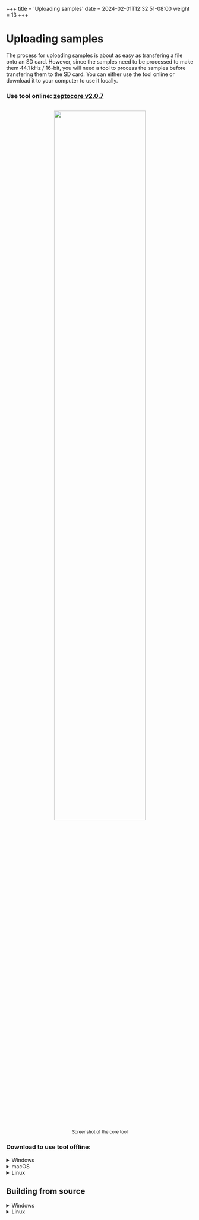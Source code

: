 +++
title = 'Uploading samples'
date = 2024-02-01T12:32:51-08:00
weight = 13
+++

# Uploading samples

The process for uploading samples is about as easy as transfering a file onto an SD card. However, since the samples need to be processed to make them 44.1 kHz / 16-bit, you will need a tool to process the samples before transfering them to the SD card. You can either use the tool online or download it to your computer to use it locally.


### Use tool online: **[zeptocore v2.0.7](/tool)**


<p style="text-align:center">
<img src="/img/core_tool.png" style="width:70%;  margin:0 auto; padding:1em; text-align:center;">
<br><small>Screenshot of the core tool</small><p>

### Download to use tool offline:

<details><summary>Windows</summary>

#### Download for Windows: **[x64](https://github.com/schollz/_core/releases/download/v2.0.7/core_windows_amd64_v2.0.7)**

Once downloaded, double click on the executable file to run it.

</details>


<details><summary>macOS</summary>

To install the tool on macOS, first open a terminal.

Then, if you are on an Intel-based mac install with:

```
curl -L https://github.com/schollz/_core/releases/download/v2.0.7/core_macos_amd64_v2.0.7 > core_macos
```

Or, if you are on a M1/M2-based mac install with:

```
curl -L https://github.com/schollz/_core/releases/download/v2.0.7/core_macos_aarch64_v2.0.7 > core_macos
```

Then to run, do:

```
chmod +x core_macos && ./core_macos
```

A window should pop up in the browser with the offline version of the tool.

</details>


<details><summary>Linux</summary>

#### Download for Linux: **[x64](https://github.com/schollz/_core/releases/download/v2.0.7/core_linux_amd64_v2.0.7)**

After downloading, run it directly from the terminal.

</details>


## Building from source


<details><summary>Windows</summary>

First [install Scoop](https://scoop.sh/) by opening PowerShell terminal and type:

```
> Set-ExecutionPolicy -ExecutionPolicy RemoteSigned -Scope CurrentUser
> Invoke-RestMethod -Uri https://get.scoop.sh | Invoke-Expression
```

Then in the Powershell:

```
> scoop update
> scoop install go zig sox
```

Now you can build directly from Powershell with:

```
> cd core
> $env:CGO_ENABLED=1; $env:CC="zig cc"; go build -v -x
```

Now the upload tool can be run by typing

```
./core.exe
```

</details>



<details><summary>Linux</summary>

Make sure Go is installed and then install *air*:

```
> go install github.com/cosmtrek/air@latest
```

Now you can bulid the tool using the following:

```
> git clone https://github.com/schollz/_core
> cd _core/core
> air
```

And the website will live-reload when developing.

</details>
